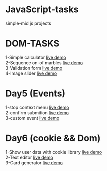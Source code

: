 # JavaScript-tasks
simple-mid js projects
# DOM-TASKS
1-Simple calculator   [live demo](https://emaneldeeb.github.io/JavaScript-tasks/DOM-TASKS/calculator/Calculator.html)   
2-Sequence on-of marbles  [live demo](https://emaneldeeb.github.io/JavaScript-tasks/DOM-TASKS/marbles/index.html)       
3-Validation form   [live demo](https://emaneldeeb.github.io/JavaScript-tasks/DOM-TASKS/form/index.html)       
4-Image slider  [live demo](https://emaneldeeb.github.io/JavaScript-tasks/DOM-TASKS/slider/index.html) 

# Day5 (Events)
1-stop context menu    [live demo](https://emaneldeeb.github.io/JavaScript-tasks/Day5/stop-context-menu/index.html)   
2-confirm submition   [live demo](https://emaneldeeb.github.io/JavaScript-tasks/Day5/confirm-submition/index.html)    
3-custom event   [live demo](https://emaneldeeb.github.io/JavaScript-tasks/Day5/custom-event/index.html)    

# Day6 (cookie && Dom)
1-Show user data with cookie library  [live demo](https://emaneldeeb.github.io/JavaScript-tasks/Day6/cookie/index.html)   
2-Text editor   [live demo](https://emaneldeeb.github.io/JavaScript-tasks/Day6/text-editor/TextStyle.html)    
3-Card generator   [live demo](https://emaneldeeb.github.io/JavaScript-tasks/Day6/Card-Generator/index.html)     
